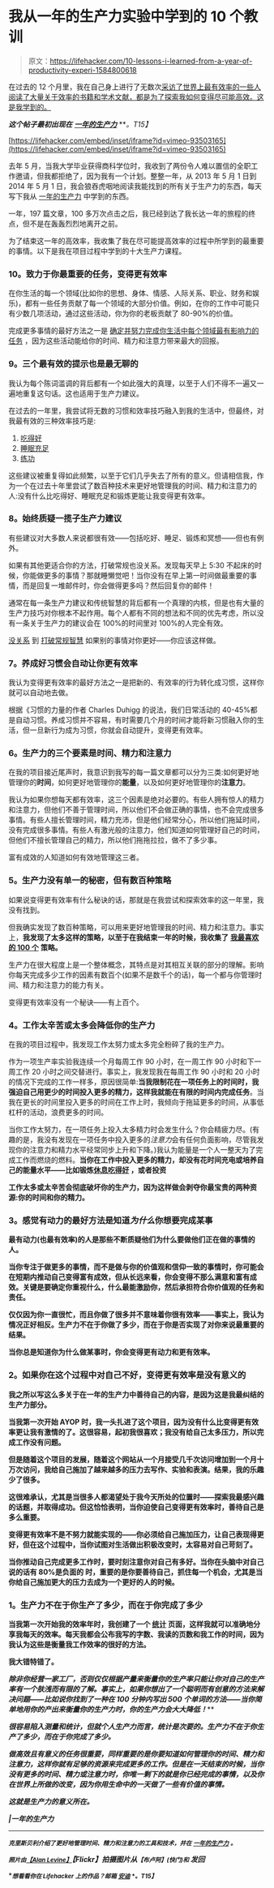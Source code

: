 # 我从一年的生产力实验中学到的 10 个教训

> 原文：<https://lifehacker.com/10-lessons-i-learned-from-a-year-of-productivity-experi-1584800618>

在过去的 12 个月里，我在自己身上进行了无数次[采访了世界上最有效率的一些人](http://ayearofproductivity.com/category/interviews/)[阅读了大量关于效率的书籍和学术文献，都是为了探索我如何变得尽可能高效。这是我学到的。](http://ayearofproductivity.com/favorite-books-productivity/)



***这个帖子最初出现在*** [***一年的生产力***](http://ayearofproductivity.com/top-lessons-learned-a-year-of-productivity/) ***。*T15】**

 [https://lifehacker.com/embed/inset/iframe?id=vimeo-93503165](https://lifehacker.com/embed/inset/iframe?id=vimeo-93503165) 

去年 5 月，当我大学毕业获得商科学位时，我收到了两份令人难以置信的全职工作邀请，但我都拒绝了，因为我有一个计划。整整一年，从 2013 年 5 月 1 日到 2014 年 5 月 1 日，我会狼吞虎咽地阅读我能找到的所有关于生产力的东西，每天写下我从 [一年的生产力](http://ayearofproductivity.com/) 中学到的东西。

一年，197 篇文章，100 多万次点击之后，我已经到达了我长达一年的旅程的终点，但不是在轰轰烈烈地离开之前。

为了结束这一年的高效率，我收集了我在尽可能提高效率的过程中所学到的最重要的事情。以下是我在项目过程中学到的十大生产力课程。

### 10。致力于你最重要的任务，变得更有效率

在你生活的每一个领域(比如你的思想、身体、情感、人际关系、职业、财务和娱乐)，都有一些任务贡献了每一个领域的大部分价值。例如，在你的工作中可能只有少数几项活动，通过这些活动，你为你的老板贡献了 80-90%的价值。

完成更多事情的最好方法之一是 [确定并努力完成你生活中每个领域最有影响力的任务](http://ayearofproductivity.com/how-to-determine-highest-leverage-activities-work/) ，因为这些活动能给你的时间、精力和注意力带来最大的回报。

### **9。三个最有效的提示也是最无聊的**

我认为每个陈词滥调的背后都有一个如此强大的真理，以至于人们不得不一遍又一遍地重复这句话。这也适用于生产力建议。

在过去的一年里，我尝试将无数的习惯和效率技巧融入到我的生活中，但最终，对我最有效的三种效率技巧是:

1.  [吃得好](http://vitals.lifehacker.com/the-only-three-things-everybody-agrees-on-when-it-comes-1709039566)
2.  [睡眠充足](http://lifehacker.com/how-to-get-better-sleep-and-need-less-every-night-5971884#_ga=1.242005514.98392234.1438719319)
3.  [练功](http://vitals.lifehacker.com/you-dont-need-to-spend-hours-in-the-gym-to-lose-weight-1699058686)

这些建议被重复得如此频繁，以至于它们几乎失去了所有的意义。但请相信我，作为一个在过去十年里尝试了数百种技术来更好地管理我的时间、精力和注意力的人:没有什么比吃得好、睡眠充足和锻炼更能让我变得更有效率。

### **8。始终质疑一揽子生产力建议**

有些建议对大多数人来说都很有效——包括吃好、睡足、锻炼和冥想——但也有例外。

如果有其他更适合你的方法，打破常规也没关系。发现每天早上 5:30 不起床的时候，你能做更多的事情？那就睡懒觉吧！当你没有在早上第一时间做最重要的事情，而是回复一堆邮件时，你会做得更多吗？然后回复你的邮件！

通常在每一条生产力建议和传统智慧的背后都有一个真理的内核，但是也有大量的生产力技巧对你根本不起作用。每个人都有不同的想法和不同的优先考虑，所以没有一条关于生产力的建议会在 100%的时间里对 100%的人完全有效。

[没关系](https://lifehacker.com/seven-productivity-myths-debunked-by-science-and-comm-5965826) 到 [打破常规智慧](http://lifehacker.com/more-productivity-myths-debunked-by-science-and-commo-514253858) 如果别的事情对你更好——你应该这样做。

### **7。养成好习惯会自动让你更有效率**

我认为变得更有效率的最好方法之一是把新的、有效率的行为转化成习惯，这样你就可以自动地去做。

根据《习惯的力量的作者 Charles Duhigg 的说法，我们日常活动的 40-45%都是自动习惯。养成习惯并不容易，有时需要几个月的时间才能将新习惯融入你的生活，但一旦新行为成为习惯，你就会自动提升，变得更有效率。

### **6。生产力的三个要素是时间、精力和注意力**

在我的项目接近尾声时，我意识到我写的每一篇文章都可以分为三类:如何更好地管理你的**时间**，如何更好地管理你的**能量**，以及如何更好地管理你的**注意力**。

我认为如果你想每天都有效率，这三个因素是绝对必要的。有些人拥有惊人的精力和注意力，但他们不善于管理时间，所以他们不会做正确的事情，也不会完成很多事情。有些人擅长管理时间，精力充沛，但是他们经常分心，所以他们拖延时间，没有完成很多事情。有些人有激光般的注意力，他们知道如何管理好自己的时间，但他们不擅长管理自己的精力，所以他们拖拖拉拉，做不了多少事。

富有成效的人知道如何有效地管理这三者。

### **5。生产力没有单一的秘密，但有数百种策略**

如果说变得更有效率有什么秘诀的话，那就是在我尝试和探索效率的这一年里，我没有找到。

但我确实发现了数百种策略，可以用来更好地管理我的时间、精力和注意力。事实上，**我发现了太多这样的策略，以至于在我结束一年的时候，我收集了** [**我最喜欢的 100 个**](http://ayearofproductivity.com/100-time-energy-attention-hacks-will-make-productive) **策略。**

生产力在很大程度上是一个整体概念，其特点是对其相互关联的部分的理解。影响你每天完成多少工作的因素有数百个(如果不是数千个的话)，每一个都与你管理时间、精力和注意力的能力有关。

变得更有效率没有一个秘诀——有上百个。

### **4。工作太辛苦或太多会降低你的生产力**

在我的项目过程中，我发现工作太努力或太多完全粉碎了我的生产力。

作为一项生产率实验我连续一个月每周工作 90 小时，在一周工作 90 小时和下一周工作 20 小时之间交替进行。事实上，我发现我在每周工作 90 小时和 20 小时的情况下完成的工作一样多，原因很简单:**当我限制花在一项任务上的时间时，我强迫自己用更少的时间投入更多的精力，这样我就能在有限的时间内完成任务**。当我在更长的时间里投入更多的时间在工作上时，我倾向于拖延更多的时间，从事低杠杆的活动，浪费更多的时间。

当你工作太努力，在一项任务上投入太多精力时会发生什么？你会精疲力尽。(有趣的是，我没有发现在一项任务中投入更多的*注意力*会有任何负面影响，尽管我发现你的注意力和精力水平经常同步上升和下降。)我认为能量是一个人一整天为了完成工作而燃烧的燃料。**当你在工作中投入更多的精力，却没有花时间充电或培养自己的能量水平——比如锻炼**[](http://ayearofproductivity.com/exercise-to-boost-your-focus/)****[**休息**](http://ayearofproductivity.com/get-work-done-take-breaks/)**[**吃得好**](http://ayearofproductivity.com/body-composition-experiment-introduction/) **，或者投资**[](http://ayearofproductivity.com/9-stress-relief-strategies-that-actually-work/)******

******工作太多或太辛苦会彻底破坏你的生产力，因为这样做会剥夺你最宝贵的两种资源:你的时间和你的精力。******

### ********3。感觉有动力的最好方法是知道*为什么*你想要完成某事********

****最有动力(也最有效率)的人是那些不断质疑他们为什么要做他们正在做的事情的人。**** 

****当你专注于做更多的事情，而不是做与你的价值观和信仰一致的事情时，你可能会在短期内推动自己变得富有成效，但从长远来看，你会变得不那么满意和富有成效。关键是要确定你重视什么，什么最能激励你，然后承担符合你价值观的任务和责任。****

****仅仅因为你一直很忙，而且你做了很多并不意味着你很有效率——事实上，我认为情况正好相反。生产力不在于你做了多少，而在于你是否实现了对你来说最重要的结果。****

****当你总是知道你为什么做某事时，你会变得更有动力和更有效率。****

### ******2。如果你在这个过程中对自己不好，变得更有效率是没有意义的******

****我之所以写这么多关于在一年的生产力中善待自己的内容，是因为这是我最纠结的生产力部分。****

****当我第一次开始 AYOP 时，我一头扎进了这个项目，因为没有什么比变得更有效率更让我有激情的了。这很容易，起初我很喜欢；我没有给自己太多压力，所以完成工作没有问题。****

****但是随着这个项目的发展，随着这个网站从一个月接受几千次访问增加到一个月十万次访问，我给自己施加了越来越多的压力去写作、实验和表演。结果，我的乐趣少了很多。****

****这很难承认，尤其是当很多人都渴望处于我今天所处的位置时——探索我最感兴趣的话题，并取得成功。但这恰恰表明，当你迫使自己变得更有效率时，善待自己是多么重要。****

****变得更有效率不是不努力就能实现的——你必须给自己施加压力，让自己表现得更好，但在这个过程中，当你试图对生活做出积极改变时，太容易对自己苛刻了。****

****当你推动自己完成更多工作时，要时刻注意你对自己有多好。当你在头脑中对自己说的话有 80%是负面的 时，重要的是你要善待自己，抓住每一个机会，尤其是当你给自己施加更大的压力去成为一个更好的人的时候。****

### ******1。生产力不在于你生产了多少，而在于你完成了多少******

****当我第一次开始我的效率年时，我创建了一个 [统计](http://ayearofproductivity.com/statistics/) 页面，这样我就可以准确地分享我每天的效率。每天我都会公布我写的字数、我读的页数和我工作的时间，因为我认为这些是衡量我工作效率的很好的方法。**** 

****我大错特错了。****

****除非你经营一家工厂，否则仅仅根据产量来衡量你的生产率只能让你对自己的生产率有一个肤浅而有限的了解。事实上，如果你想出了一个聪明而有创意的方法来解决问题——比如说你找到了一种在 100 分钟内写出 500 个单词的方法——当你简单地用你的产出来衡量你的生产力时，你的生产力会大大降低*！*****

*****很容易陷入测量和统计，但就个人生产力而言，统计是次要的。生产力不在于你生产了多少，而在于你完成了多少。*****

*****做高效且有意义的任务很重要，同样重要的是你要知道如何管理你的时间、精力和注意力，这样你就有足够的资源来完成更多的工作。但是在一天结束的时候，当你没有更多的时间、精力或注意力时，你唯一剩下的就是你已经完成的事情，以及你在世界上所做的改变，因为你用生命中的一天做了一些有价值的事情。*****

*****这就是生产力的意义所在。*****

*****|一年的生产力***** 

* * *

*****<small>*克里斯贝利介绍了更好地管理时间、精力和注意力的工具和技术，并在*</small> [<small>*一年的生产力*</small>](http://ayearofproductivity.com/) <small>*。*</small>***** 

*****<small>*照片由*</small>[<small>*【Alan Levine】*</small>](https://www.flickr.com/photos/cogdog/8709798822)*【Flickr】拍摄图片从*<small>【布卢阿】</small><small>*(快门)和*</small> 发回*****

*****<small>*想看看你在 Lifehacker 上的作品？邮箱*</small> [<small>*安迪*</small>](mailto:andy@lifehacker.com) <small>*。*T15】</small>*****